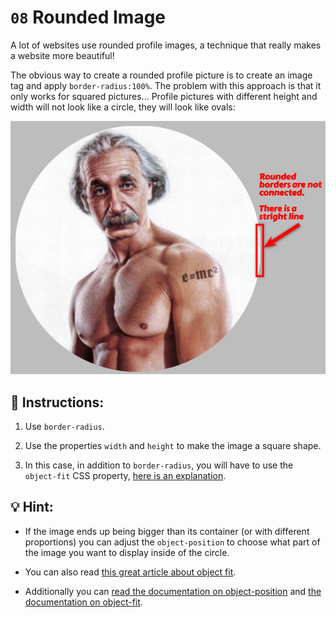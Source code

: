 # `08` Rounded Image

A lot of websites use rounded profile images, a technique that really makes a website more beautiful!

The obvious way to create a rounded profile picture is to create an image tag and apply `border-radius:100%`. The problem with this approach is that it only works for squared pictures... Profile pictures with different height and width will not look like a circle, they will look like ovals:

![Example Image](../../.learn/assets/08-1.png?raw=true)

## 📝 Instructions:

1. Use `border-radius`.

2. Use the properties `width` and `height` to make the image a square shape.

3. In this case, in addition to `border-radius`, you will have to use the `object-fit` CSS property, [here is an explanation](https://www.loom.com/share/15186e456dfd4741887997af40325721).


## 💡 Hint:

+ If the image ends up being bigger than its container (or with different proportions) you can adjust the `object-position` to choose what part of the image you want to display inside of the circle.

+ You can also read [this great article about object fit](https://css-tricks.com/on-object-fit-and-object-position/).

+ Additionally you can [read the documentation on object-position](https://developer.mozilla.org/en-US/docs/Web/CSS/object-position) and [the documentation on object-fit](https://developer.mozilla.org/en-US/docs/Web/CSS/object-fit).
